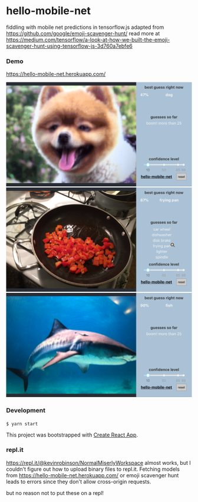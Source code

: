 # hello-mobile-net
fiddling with mobile net predictions in tensorflow.js
adapted from https://github.com/google/emoji-scavenger-hunt/
read more at https://medium.com/tensorflow/a-look-at-how-we-built-the-emoji-scavenger-hunt-using-tensorflow-js-3d760a7ebfe6

### Demo
https://hello-mobile-net.herokuapp.com/

![dog](doc/dog.png)
![frying-pan](doc/frying-pan.png)
![shark](doc/shark.png)

### Development
`$ yarn start`

This project was bootstrapped with [Create React App](https://github.com/facebook/create-react-app).

### repl.it
https://repl.it/@kevinrobinson/NormalMiserlyWorkspace almost works, but I couldn't figure out how to upload binary files to repl.it.  Fetching models from https://hello-mobile-net.herokuapp.com/ or emoji scavenger hunt leads to errors since they don't allow cross-origin requests.

but no reason not to put these on a repl!